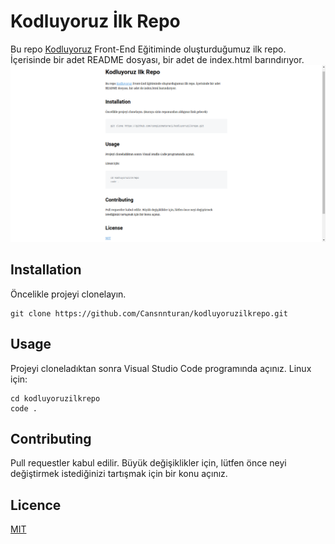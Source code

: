 # Kodluyoruz İlk Repo
Bu repo [Kodluyoruz](https://www.kodluyoruz.org/) Front-End Eğitiminde oluşturduğumuz ilk repo. İçerisinde bir adet README dosyası, bir adet de index.html barındırıyor. 
![](https://raw.githubusercontent.com/Kodluyoruz/taskforce/main/git/odev1/figures/markdown.png)
## Installation 
Öncelikle projeyi clonelayın.

```
git clone https://github.com/Cansnnturan/kodluyoruzilkrepo.git
```
## Usage 
Projeyi cloneladıktan sonra Visual Studio Code programında açınız. 
Linux için: 
```
cd kodluyoruzilkrepo
code . 
```
## Contributing 
Pull requestler kabul edilir. Büyük değişiklikler için, lütfen önce neyi değiştirmek istediğinizi tartışmak için bir konu açınız. 

## Licence 
[MIT](https://choosealicense.com/)





